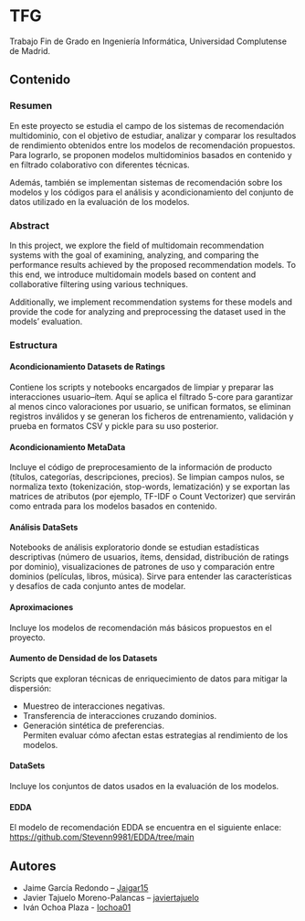 # TFG
Trabajo Fin de Grado en Ingeniería Informática, Universidad Complutense de Madrid.

## Contenido

### Resumen
En este proyecto se estudia el campo de los sistemas de recomendación multidominio, con el objetivo de estudiar, analizar y comparar los resultados de rendimiento obtenidos entre los modelos de recomendación propuestos. Para lograrlo, se proponen modelos multidominios basados en contenido y en filtrado colaborativo con diferentes técnicas. 

Además, también se implementan sistemas de recomendación sobre los modelos y los códigos para el análisis y acondicionamiento del conjunto de datos utilizado en la evaluación de los modelos. 

### Abstract

In this project, we explore the field of multidomain recommendation systems with the goal of examining, analyzing, and comparing the performance results achieved by the proposed recommendation models. To this end, we introduce multidomain models based on content and collaborative filtering using various techniques.

Additionally, we implement recommendation systems for these models and provide the code for analyzing and preprocessing the dataset used in the models’ evaluation.

### Estructura

#### Acondicionamiento Datasets de Ratings
Contiene los scripts y notebooks encargados de limpiar y preparar las interacciones usuario–ítem. Aquí se aplica el filtrado 5-core para garantizar al menos cinco valoraciones por usuario, se unifican formatos, se eliminan registros inválidos y se generan los ficheros de entrenamiento, validación y prueba en formatos CSV y pickle para su uso posterior.

#### Acondicionamiento MetaData
Incluye el código de preprocesamiento de la información de producto (títulos, categorías, descripciones, precios). Se limpian campos nulos, se normaliza texto (tokenización, stop-words, lematización) y se exportan las matrices de atributos (por ejemplo, TF-IDF o Count Vectorizer) que servirán como entrada para los modelos basados en contenido.

#### Análisis DataSets
Notebooks de análisis exploratorio donde se estudian estadísticas descriptivas (número de usuarios, ítems, densidad, distribución de ratings por dominio), visualizaciones de patrones de uso y comparación entre dominios (películas, libros, música). Sirve para entender las características y desafíos de cada conjunto antes de modelar.

#### Aproximaciones
Incluye los modelos de recomendación más básicos propuestos en el proyecto.

#### Aumento de Densidad de los Datasets
Scripts que exploran técnicas de enriquecimiento de datos para mitigar la dispersión:
- Muestreo de interacciones negativas.  
- Transferencia de interacciones cruzando dominios.  
- Generación sintética de preferencias.  
Permiten evaluar cómo afectan estas estrategias al rendimiento de los modelos.

#### DataSets
Incluye los conjuntos de datos usados en la evaluación de los modelos.

#### EDDA
El modelo de recomendación EDDA se encuentra en el siguiente enlace: https://github.com/Stevenn9981/EDDA/tree/main

## Autores
- Jaime García Redondo – [Jaigar15](https://github.com/Jaigar15)
- Javier Tajuelo Moreno-Palancas – [javiertajuelo](https://github.com/javiertajuelo)
- Iván Ochoa Plaza - [Iochoa01](https://github.com/Iochoa01)

